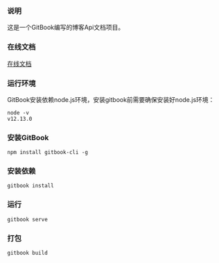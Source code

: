 ### 说明

这是一个GitBook编写的博客Api文档项目。

### 在线文档

[在线文档](http://copoile.gitee.io/blog-doc)

### 运行环境

GitBook安装依赖node.js环境，安装gitbook前需要确保安装好node.js环境：

```shell
node -v
v12.13.0
```

### 安装GitBook

```shell
npm install gitbook-cli -g
```

### 安装依赖

```shell
gitbook install
```

### 运行

```shell
gitbook serve
```

### 打包

```shell
gitbook build
```